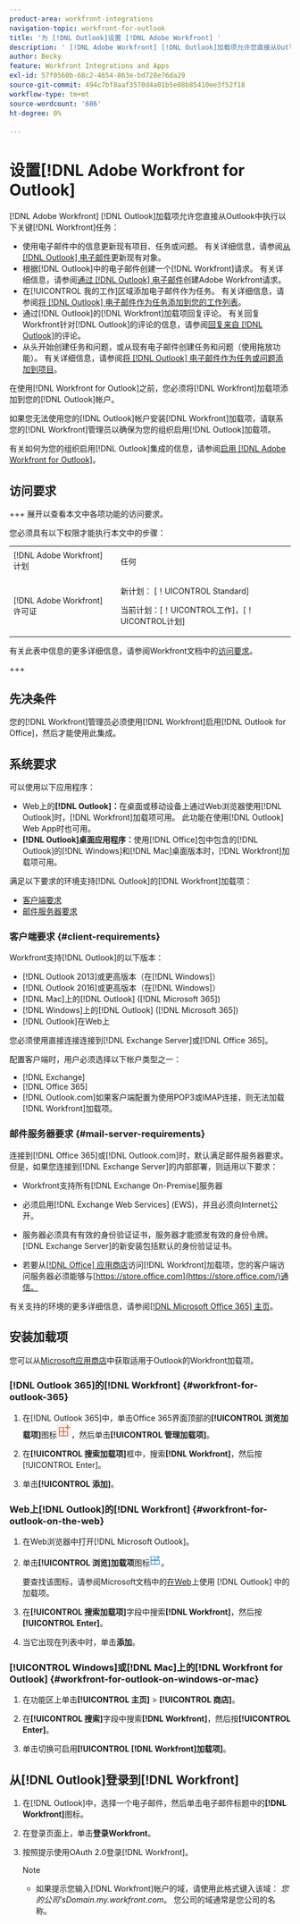 ```yaml
---
product-area: workfront-integrations
navigation-topic: workfront-for-outlook
title: '为 [!DNL Outlook]设置 [!DNL Adobe Workfront] '
description: ' [!DNL Adobe Workfront] [!DNL Outlook]加载项允许您直接从Outlook执行 [!DNL Workfront] 键任务。'
author: Becky
feature: Workfront Integrations and Apps
exl-id: 57f0560b-68c2-4654-863e-bd728e76da29
source-git-commit: 494c7bf8aaf3570d4a01b5e88b85410ee3f52f18
workflow-type: tm+mt
source-wordcount: '686'
ht-degree: 0%

---
```


# 设置[!DNL Adobe Workfront for Outlook]

<!-- Audited: 12/2023 -->

[!DNL Adobe Workfront] [!DNL Outlook]加载项允许您直接从Outlook中执行以下关键[!DNL Workfront]任务：

* 使用电子邮件中的信息更新现有项目、任务或问题。 有关详细信息，请参阅[从 [!DNL Outlook] 电子邮件](../../workfront-integrations-and-apps/using-workfront-with-outlook/update-an-existing-object-from-an-outlook-email.md)更新现有对象。
* 根据[!DNL Outlook]中的电子邮件创建一个[!DNL Workfront]请求。 有关详细信息，请参阅[通过 [!DNL Outlook] 电子邮件](../../workfront-integrations-and-apps/using-workfront-with-outlook/create-a-wf-request-from-an-outlook-email.md)创建Adobe Workfront请求。
* 在[!UICONTROL 我的工作]区域添加电子邮件作为任务。 有关详细信息，请参阅[将 [!DNL Outlook] 电子邮件作为任务添加到您的工作列表](../../workfront-integrations-and-apps/using-workfront-with-outlook/add-outlook-email-as-task-to-your-work-list.md)。
* 通过[!DNL Outlook]的[!DNL Workfront]加载项回复评论。 有关回复Workfront针对[!DNL Outlook]的评论的信息，请参阅[回复来自 [!DNL Outlook]](../../workfront-integrations-and-apps/using-workfront-with-outlook/reply-to-a-comment-from-outlook.md)的评论。
* 从头开始创建任务和问题，或从现有电子邮件创建任务和问题（使用拖放功能）。 有关详细信息，请参阅[将 [!DNL Outlook] 电子邮件作为任务或问题添加到项目](../../workfront-integrations-and-apps/using-workfront-with-outlook/add-outlook-email-to-project-as-task-or-issue.md)。

在使用[!DNL Workfront for Outlook]之前，您必须将[!DNL Workfront]加载项添加到您的[!DNL Outlook]帐户。

如果您无法使用您的[!DNL Outlook]帐户安装[!DNL Workfront]加载项，请联系您的[!DNL Workfront]管理员以确保为您的组织启用[!DNL Outlook]加载项。

有关如何为您的组织启用[!DNL Outlook]集成的信息，请参阅[启用 [!DNL Adobe Workfront for Outlook]](../../administration-and-setup/configure-integrations/enable-workfront-for-outlook.md)。

## 访问要求

+++ 展开以查看本文中各项功能的访问要求。

您必须具有以下权限才能执行本文中的步骤：

<table style="table-layout:auto"> 
 <col> 
 <col> 
 <tbody> 
  <tr> 
   <td role="rowheader">[!DNL Adobe Workfront] 计划</td> 
   <td> <p>任何</p> </td> 
  </tr> 
  <tr> 
   <td role="rowheader">[!DNL Adobe Workfront] 许可证</td> 
   <td> 
   <p>新计划： [！UICONTROL Standard]</p> 
   <p>当前计划：[！UICONTROL工作]，[！UICONTROL计划]</p> </td> 
  </tr> 
 </tbody> 
</table>

有关此表中信息的更多详细信息，请参阅Workfront文档中的[访问要求](/help/quicksilver/administration-and-setup/add-users/access-levels-and-object-permissions/access-level-requirements-in-documentation.md)。

+++

## 先决条件

您的[!DNL Workfront]管理员必须使用[!DNL Workfront]启用[!DNL Outlook for Office]，然后才能使用此集成。

## 系统要求

可以使用以下应用程序：

* Web上的&#x200B;**[!DNL Outlook]：**&#x200B;在桌面或移动设备上通过Web浏览器使用[!DNL Outlook]时，[!DNL Workfront]加载项可用。 此功能在使用[!DNL Outlook] Web App时也可用。
* **[!DNL Outlook]桌面应用程序：**&#x200B;使用[!DNL Office]包中包含的[!DNL Outlook]的[!DNL Windows]和[!DNL Mac]桌面版本时，[!DNL Workfront]加载项可用。

满足以下要求的环境支持[!DNL Outlook]的[!DNL Workfront]加载项：

* [客户端要求](#client-requirements-client-requirements)
* [邮件服务器要求](#mail-server-requirements-mail-server-requirements)

### 客户端要求 {#client-requirements}

Workfront支持[!DNL Outlook]的以下版本：

* [!DNL Outlook 2013]或更高版本（在[!DNL Windows]）
* [!DNL Outlook 2016]或更高版本（在[!DNL Windows]）
* [!DNL Mac]上的[!DNL Outlook] ([!DNL Microsoft 365])
* [!DNL Windows]上的[!DNL Outlook] ([!DNL Microsoft 365])
* [!DNL Outlook]在Web上

您必须使用直接连接连接到[!DNL Exchange Server]或[!DNL Office 365]。

配置客户端时，用户必须选择以下帐户类型之一：

* [!DNL Exchange]
* [!DNL Office 365]
* [!DNL Outlook.com]如果客户端配置为使用POP3或IMAP连接，则无法加载[!DNL Workfront]加载项。

### 邮件服务器要求 {#mail-server-requirements}

连接到[!DNL Office 365]或[!DNL Outlook.com]时，默认满足邮件服务器要求。 但是，如果您连接到[!DNL Exchange Server]的内部部署，则适用以下要求：

* Workfront支持所有[!DNL Exchange On-Premise]服务器
* 必须启用[!DNL Exchange Web Services] (EWS)，并且必须向Internet公开。
* 服务器必须具有有效的身份验证证书，服务器才能颁发有效的身份令牌。 [!DNL Exchange Server]的新安装包括默认的身份验证证书。

  <!--this used to be here but Dev asked for it to be taken out - logged issue for editing this article on 4-26-2023: For more information, see [Digital certificates and encryption in [!DNL Exchange 2016]](https://technet.microsoft.com/en-us/library/dd351044(v=exchg.160).aspx) and [Set-AuthConfig](https://technet.microsoft.com/en-us/library/jj215766(v=exchg.160).aspx).-->

* 若要从[[!DNL Office] 应用商店](https://store.office.com/)访问[!DNL Workfront]加载项，您的客户端访问服务器必须能够与[https://store.office.com](https://store.office.com/)通信。

有关支持的环境的更多详细信息，请参阅[[!DNL Microsoft Office 365] 主页](https://products.office.com/en-us/office-365-home)。

## 安装加载项

您可以从[Microsoft应用商店](https://appsource.microsoft.com/en-us/product/office/WA104380943?tab=Overview)中获取适用于Outlook的Workfront加载项。

### [!DNL Outlook 365]的[!DNL Workfront] {#workfront-for-outlook-365}

1. 在[!DNL Outlook 365]中，单击Office 365界面顶部的&#x200B;**[!UICONTROL 浏览加载项]**&#x200B;图标![浏览加载项](assets/outlook-add-in-26x26.png)，然后单击&#x200B;**[!UICONTROL 管理加载项]**。

1. 在&#x200B;**[!UICONTROL 搜索加载项]**&#x200B;框中，搜索&#x200B;**[!DNL Workfront]**，然后按[!UICONTROL Enter]。

1. 单击&#x200B;**[!UICONTROL 添加]**。

### Web上[!DNL Outlook]的[!DNL Workfront] {#workfront-for-outlook-on-the-web}

1. 在Web浏览器中打开[!DNL Microsoft Outlook]。
1. 单击&#x200B;**[!UICONTROL 浏览]加载项**&#x200B;图标![浏览加载项](assets/outlook-add-in-web-version-20x20.png)。

   要查找该图标，请参阅Microsoft文档中的[在Web](https://support.microsoft.com/en-us/office/using-add-ins-in-outlook-on-the-web-8f2ce816-5df4-44a5-958c-f7f9d6dabdce#bkmk_addaddinsicon)上使用 [!DNL Outlook] 中的加载项。

1. 在&#x200B;**[!UICONTROL 搜索加载项]**&#x200B;字段中搜索&#x200B;**[!DNL Workfront]**，然后按&#x200B;**[!UICONTROL Enter]**。

1. 当它出现在列表中时，单击&#x200B;**添加**。

### [!UICONTROL Windows]或[!DNL Mac]上的[!DNL Workfront for Outlook] {#workfront-for-outlook-on-windows-or-mac}

1. 在功能区上单击&#x200B;**[!UICONTROL 主页]** > **[!UICONTROL 商店]**。

1. 在&#x200B;**[!UICONTROL 搜索]**&#x200B;字段中搜索&#x200B;**[!DNL Workfront]**，然后按&#x200B;**[!UICONTROL Enter]**。

1. 单击切换可启用&#x200B;**[!UICONTROL [!DNL Workfront]加载项]**。

## 从[!DNL Outlook]登录到[!DNL Workfront]

1. 在[!DNL Outlook]中，选择一个电子邮件，然后单击电子邮件标题中的&#x200B;**[!DNL Workfront]**&#x200B;图标。
1. 在登录页面上，单击&#x200B;**登录Workfront**。
1. 按照提示使用OAuth 2.0登录[!DNL Workfront]。<!--Enhanced Authentication or your Security Assertion Markup Language (SAML) URL.-->

   <!--Before users can log in to the [!DNL Workfront] add-in using SAML, a [!DNL Workfront] administrator must first enable [!DNL Office 365] add-ins to authenticate using a SAML 2.0 solution. For more information, see the section [Configure [!DNL Adobe Workfront] with SAML 2.0](../../administration-and-setup/add-users/single-sign-on/configure-workfront-saml-2.md#enable-saml-with-office-365) in the article [Configure [!DNL Adobe Workfront] with SAML 2.0](../../administration-and-setup/add-users/single-sign-on/configure-workfront-saml-2.md).-->

   >[!NOTE]
   >
   >* 如果提示您输入[!DNL Workfront]帐户的域，请使用此格式键入该域： *您的公司&#39;sDomain.my.workfront.com*。 您公司的域通常是您公司的名称。

<!--ADDITIONAL BULLET REMOVED FROM NOTE BOX: Enhanced Authentication is not available until a Workfront administrator enables it for this integration.-->
